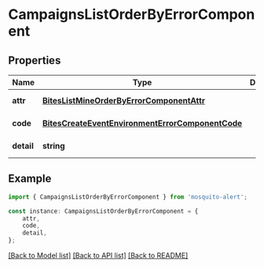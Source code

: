 # CampaignsListOrderByErrorComponent


## Properties

Name | Type | Description | Notes
------------ | ------------- | ------------- | -------------
**attr** | [**BitesListMineOrderByErrorComponentAttr**](BitesListMineOrderByErrorComponentAttr.md) |  | [default to undefined]
**code** | [**BitesCreateEventEnvironmentErrorComponentCode**](BitesCreateEventEnvironmentErrorComponentCode.md) |  | [default to undefined]
**detail** | **string** |  | [default to undefined]

## Example

```typescript
import { CampaignsListOrderByErrorComponent } from 'mosquito-alert';

const instance: CampaignsListOrderByErrorComponent = {
    attr,
    code,
    detail,
};
```

[[Back to Model list]](../README.md#documentation-for-models) [[Back to API list]](../README.md#documentation-for-api-endpoints) [[Back to README]](../README.md)
